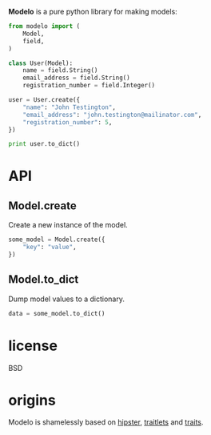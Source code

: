 **Modelo** is a pure python library for making models:

``` python
from modelo import (
    Model,
    field,
)

class User(Model):
    name = field.String()
    email_address = field.String()
    registration_number = field.Integer()

user = User.create({
    "name": "John Testington",
    "email_address": "john.testington@mailinator.com",
    "registration_number": 5,
})

print user.to_dict()
```

# API

## Model.create

Create a new instance of the model.

``` python
some_model = Model.create({
    "key": "value",
})
```

## Model.to_dict

Dump model values to a dictionary.

``` python
data = some_model.to_dict()
```

# license

BSD

# origins

Modelo is shamelessly based on [hipster](https://github.com/d3vz3r0/hipster), [traitlets](https://github.com/ipython/traitlets) and [traits](https://github.com/enthought/traits).

